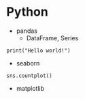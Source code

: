 # Python

* pandas
  * DataFrame, Series
```
print("Hello world!")
```
* seaborn
```
sns.countplot()
```
* matplotlib
